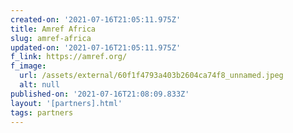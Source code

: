 ```yaml
---
created-on: '2021-07-16T21:05:11.975Z'
title: Amref Africa
slug: amref-africa
updated-on: '2021-07-16T21:05:11.975Z'
f_link: https://amref.org/
f_image:
  url: /assets/external/60f1f4793a403b2604ca74f8_unnamed.jpeg
  alt: null
published-on: '2021-07-16T21:08:09.833Z'
layout: '[partners].html'
tags: partners
---
```



